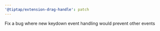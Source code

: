 ```yaml
---
'@tiptap/extension-drag-handle': patch
---
```


Fix a bug where new keydown event handling would prevent other events
